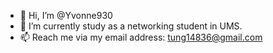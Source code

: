 - 👋 Hi, I’m @Yvonne930
- 🌱 I’m currently study as a networking student in UMS.
- 📫 Reach me via my email address: tung14836@gmail.com

<!---
Yvonne930/Yvonne930 is a ✨ special ✨ repository because its `README.md` (this file) appears on your GitHub profile.
You can click the Preview link to take a look at your changes.
--->
